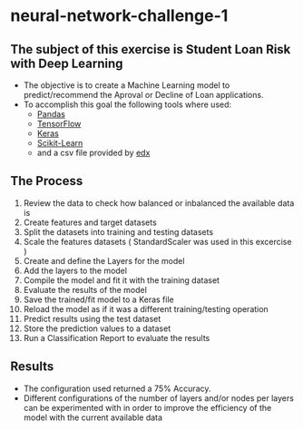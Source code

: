 # neural-network-challenge-1

## The subject of this exercise is Student Loan Risk with Deep Learning
- The objective is to create a Machine Learning model to predict/recommend the Aproval or Decline of Loan applications.
- To accomplish this goal the following tools where used:
  - [Pandas](https://pandas.pydata.org/)
  - [TensorFlow](https://www.tensorflow.org/)
  - [Keras](https://www.tensorflow.org/guide/keras)
  - [Scikit-Learn](https://scikit-learn.org/stable/index.html)
  - and a csv file provided by [edx](https://www.edx.org/boot-camps/coding)


## The Process
1. Review the data to check how balanced or inbalanced the available data is
2. Create features and target datasets
3. Split the datasets into training and testing datasets
4. Scale the features datasets ( StandardScaler was used in this excercise )
5. Create and define the Layers for the model
6. Add the layers to the model
7. Compile the model and fit it with the training dataset
8. Evaluate the results of the model
9. Save the trained/fit model to a Keras file
10. Reload the model as if it was a different training/testing operation
11. Predict results using the test dataset
12. Store the prediction values to a dataset
13. Run a Classification Report to evaluate the results

## Results
- The configuration used returned a 75% Accuracy.
- Different configurations of the number of layers and/or nodes per layers can be experimented with in order to improve the efficiency of the model with the current available data
